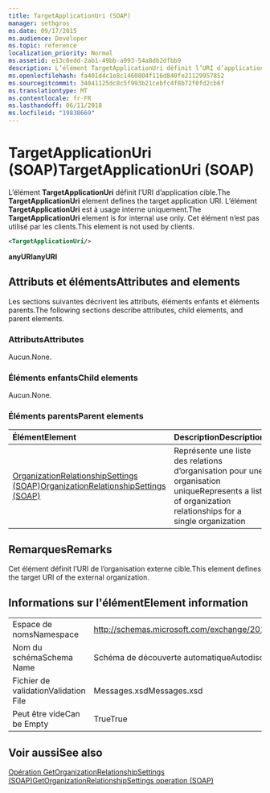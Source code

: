 ```yaml
---
title: TargetApplicationUri (SOAP)
manager: sethgros
ms.date: 09/17/2015
ms.audience: Developer
ms.topic: reference
localization_priority: Normal
ms.assetid: e13c0edd-2ab1-49bb-a993-54a8db2dfbb9
description: L’élément TargetApplicationUri définit l’URI d’application cible. L’élément TargetApplicationUri est à usage interne uniquement. Cet élément n’est pas utilisé par les clients.
ms.openlocfilehash: fa401d4c1e8c1460804f116d840fe21129957852
ms.sourcegitcommit: 34041125dc8c5f993b21cebfc4f8b72f0fd2cb6f
ms.translationtype: MT
ms.contentlocale: fr-FR
ms.lasthandoff: 06/11/2018
ms.locfileid: "19838669"
---
```

# <a name="targetapplicationuri-soap"></a><span data-ttu-id="9448f-105">TargetApplicationUri (SOAP)</span><span class="sxs-lookup"><span data-stu-id="9448f-105">TargetApplicationUri (SOAP)</span></span>

<span data-ttu-id="9448f-106">L’élément **TargetApplicationUri** définit l’URI d’application cible.</span><span class="sxs-lookup"><span data-stu-id="9448f-106">The **TargetApplicationUri** element defines the target application URI.</span></span> <span data-ttu-id="9448f-107">L’élément **TargetApplicationUri** est à usage interne uniquement.</span><span class="sxs-lookup"><span data-stu-id="9448f-107">The **TargetApplicationUri** element is for internal use only.</span></span> <span data-ttu-id="9448f-108">Cet élément n’est pas utilisé par les clients.</span><span class="sxs-lookup"><span data-stu-id="9448f-108">This element is not used by clients.</span></span> 
  
```XML
<TargetApplicationUri/>
```

 <span data-ttu-id="9448f-109">**anyURI**</span><span class="sxs-lookup"><span data-stu-id="9448f-109">**anyURI**</span></span>
## <a name="attributes-and-elements"></a><span data-ttu-id="9448f-110">Attributs et éléments</span><span class="sxs-lookup"><span data-stu-id="9448f-110">Attributes and elements</span></span>

<span data-ttu-id="9448f-111">Les sections suivantes décrivent les attributs, éléments enfants et éléments parents.</span><span class="sxs-lookup"><span data-stu-id="9448f-111">The following sections describe attributes, child elements, and parent elements.</span></span>
  
### <a name="attributes"></a><span data-ttu-id="9448f-112">Attributs</span><span class="sxs-lookup"><span data-stu-id="9448f-112">Attributes</span></span>

<span data-ttu-id="9448f-113">Aucun.</span><span class="sxs-lookup"><span data-stu-id="9448f-113">None.</span></span>
  
### <a name="child-elements"></a><span data-ttu-id="9448f-114">Éléments enfants</span><span class="sxs-lookup"><span data-stu-id="9448f-114">Child elements</span></span>

<span data-ttu-id="9448f-115">Aucun.</span><span class="sxs-lookup"><span data-stu-id="9448f-115">None.</span></span>
  
### <a name="parent-elements"></a><span data-ttu-id="9448f-116">Éléments parents</span><span class="sxs-lookup"><span data-stu-id="9448f-116">Parent elements</span></span>

|<span data-ttu-id="9448f-117">**Élément**</span><span class="sxs-lookup"><span data-stu-id="9448f-117">**Element**</span></span>|<span data-ttu-id="9448f-118">**Description**</span><span class="sxs-lookup"><span data-stu-id="9448f-118">**Description**</span></span>|
|:-----|:-----|
|[<span data-ttu-id="9448f-119">OrganizationRelationshipSettings (SOAP)</span><span class="sxs-lookup"><span data-stu-id="9448f-119">OrganizationRelationshipSettings (SOAP)</span></span>](organizationrelationshipsettings-soap.md) <br/> |<span data-ttu-id="9448f-120">Représente une liste des relations d’organisation pour une organisation unique</span><span class="sxs-lookup"><span data-stu-id="9448f-120">Represents a list of organization relationships for a single organization</span></span>  <br/> |
   
## <a name="remarks"></a><span data-ttu-id="9448f-121">Remarques</span><span class="sxs-lookup"><span data-stu-id="9448f-121">Remarks</span></span>

<span data-ttu-id="9448f-122">Cet élément définit l’URI de l’organisation externe cible.</span><span class="sxs-lookup"><span data-stu-id="9448f-122">This element defines the target URI of the external organization.</span></span>
  
## <a name="element-information"></a><span data-ttu-id="9448f-123">Informations sur l'élément</span><span class="sxs-lookup"><span data-stu-id="9448f-123">Element information</span></span>

|||
|:-----|:-----|
|<span data-ttu-id="9448f-124">Espace de noms</span><span class="sxs-lookup"><span data-stu-id="9448f-124">Namespace</span></span>  <br/> |http://schemas.microsoft.com/exchange/2010/Autodiscover  <br/> |
|<span data-ttu-id="9448f-125">Nom du schéma</span><span class="sxs-lookup"><span data-stu-id="9448f-125">Schema Name</span></span>  <br/> |<span data-ttu-id="9448f-126">Schéma de découverte automatique</span><span class="sxs-lookup"><span data-stu-id="9448f-126">Autodiscover schema</span></span>  <br/> |
|<span data-ttu-id="9448f-127">Fichier de validation</span><span class="sxs-lookup"><span data-stu-id="9448f-127">Validation File</span></span>  <br/> |<span data-ttu-id="9448f-128">Messages.xsd</span><span class="sxs-lookup"><span data-stu-id="9448f-128">Messages.xsd</span></span>  <br/> |
|<span data-ttu-id="9448f-129">Peut être vide</span><span class="sxs-lookup"><span data-stu-id="9448f-129">Can be Empty</span></span>  <br/> |<span data-ttu-id="9448f-130">True</span><span class="sxs-lookup"><span data-stu-id="9448f-130">True</span></span>  <br/> |
   
## <a name="see-also"></a><span data-ttu-id="9448f-131">Voir aussi</span><span class="sxs-lookup"><span data-stu-id="9448f-131">See also</span></span>



[<span data-ttu-id="9448f-132">Opération GetOrganizationRelationshipSettings (SOAP)</span><span class="sxs-lookup"><span data-stu-id="9448f-132">GetOrganizationRelationshipSettings operation (SOAP)</span></span>](getorganizationrelationshipsettings-operation-soap.md)

